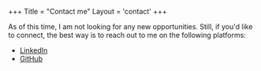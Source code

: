 +++
Title = "Contact me"
Layout = 'contact'
+++

As of this time, I am not looking for any new opportunities. Still, if you'd like to connect, the best way is to reach out to me on the following platforms:

- [LinkedIn](https://www.linkedin.com/in/gregdomzalski)
- [GitHub](https://github.com/GregDomzalski)
